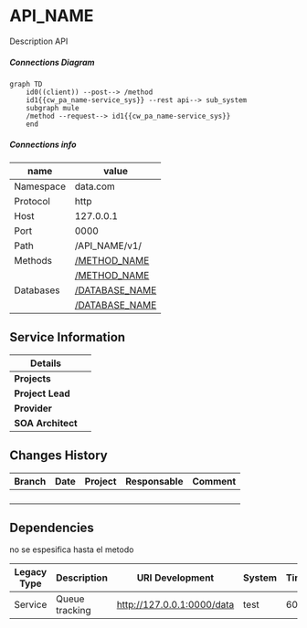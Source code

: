 # API_NAME
Description API


##### Connections Diagram
```mermaid
graph TD
	id0((client)) --post--> /method
	id1{{cw_pa_name-service_sys}} --rest api--> sub_system
	subgraph mule
	/method --request--> id1{{cw_pa_name-service_sys}}
	end
```



##### Connections info

| name      | value                                              |
| --------- | -------------------------------------------------- |
| Namespace | data.com                                           |
| Protocol  | http                                               |
| Host      | 127.0.0.1                                          |
| Port      | 0000                                               |
| Path      | /API_NAME/v1/                                      |
| Methods   | [/METHOD_NAME](methods/methods_name/apis_template) |
|           | [/METHOD_NAME](methods/methods_name/apis_template) |
| Databases | [/DATABASE_NAME](database/database_template)       |
|           | [/DATABASE_NAME](database/database_template)       |



## Service Information

| Details           |      |
| ----------------- | ---- |
| **Projects**      |      |
| **Project Lead**  |      |
| **Provider**      |      |
| **SOA Architect** |      |



## Changes History

| Branch | Date | Project | Responsable | Comment |
| ------ | ---- | ------- | ----------- | ------- |
|        |      |         |             |         |
|        |      |         |             |         |
|        |      |         |             |         |
|        |      |         |             |         |



## Dependencies

no se espesifica hasta el metodo

| Legacy  Type | Description    | URI  Development           | System | Timeout |
| ------------ | -------------- | -------------------------- | ------ | ------- |
| Service      | Queue tracking | http://127.0.0.1:0000/data | test   | 60000   |

